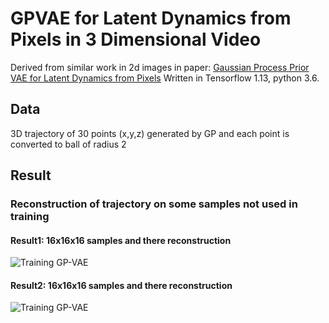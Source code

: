 # GPVAE for Latent Dynamics from Pixels in 3 Dimensional Video

Derived from similar work in 2d images in paper:
[Gaussian Process Prior VAE for Latent Dynamics from Pixels](https://github.com/scrambledpie/scrambledpie.github.io/blob/master/assets/img/Pics/GPVAE/AABI2019_paper.pdf)
Written in Tensorflow 1.13, python 3.6.
## Data
3D trajectory of 30 points (x,y,z) generated by GP and each point is converted to ball of radius 2
## Result
### Reconstruction of trajectory on some samples not used in training
#### Result1:  16x16x16 samples and there reconstruction
![Training GP-VAE](https://github.com/bdubey/ml_project_gpvae/blob/master/result_final.png)
#### Result2:  16x16x16 samples and there reconstruction
![Training GP-VAE](https://github.com/bdubey/ml_project_gpvae/blob/master/result_final2.png)
